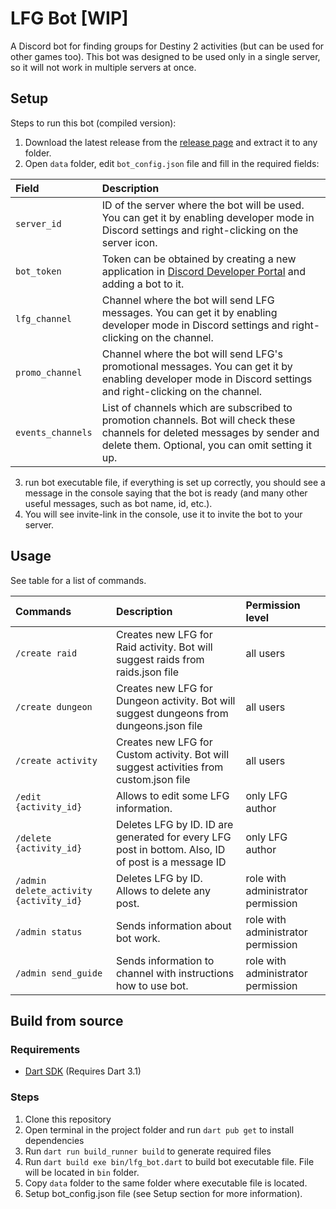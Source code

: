 # LFG Bot [WIP]

A Discord bot for finding groups for Destiny 2 activities (but can be used for other games too).
This bot was designed to be used only in a single server, so it will not work in multiple servers at once.

## Setup

Steps to run this bot (compiled version):

1. Download the latest release from the [release page]() and extract it to any folder.
2. Open `data` folder, edit `bot_config.json` file and fill in the required fields:

| Field             | Description                                                                                                                                                                      |
|:------------------|:---------------------------------------------------------------------------------------------------------------------------------------------------------------------------------|
| `server_id`       | ID of the server where the bot will be used. You can get it by enabling developer mode in Discord settings and right-clicking on the server icon.                                |
| `bot_token`       | Token can be obtained by creating a new application in [Discord Developer Portal](https://discord.com/developers/applications) and adding a bot to it.                           |
| `lfg_channel`     | Channel where the bot will send LFG messages. You can get it by enabling developer mode in Discord settings and right-clicking on the channel.                                   |
| `promo_channel`   | Channel where the bot will send LFG's promotional messages. You can get it by enabling developer mode in Discord settings and right-clicking on the channel.                     |
| `events_channels` | List of channels which are subscribed to promotion channels. Bot will check these channels for deleted messages by sender and delete them. Optional, you can omit setting it up. |

3. run bot executable file, if everything is set up correctly, you should see a message in the console saying
   that the bot is ready (and many other useful messages, such as bot name, id, etc.).
4. You will see invite-link in the console, use it to invite the bot to your server.

## Usage

See table for a list of commands.

| Commands                               | Description                                                                                        | Permission level                   |
|:---------------------------------------|:---------------------------------------------------------------------------------------------------|:-----------------------------------|
| `/create raid`                         | Creates new LFG for Raid activity. Bot will suggest raids from raids.json file                     | all users                          |
| `/create dungeon`                      | Creates new LFG for Dungeon activity. Bot will suggest dungeons from dungeons.json file            | all users                          |
| `/create activity`                     | Creates new LFG for Custom activity. Bot will suggest activities from custom.json file             | all users                          |
| `/edit {activity_id}`                  | Allows to edit some LFG information.                                                               | only LFG author                    |
| `/delete {activity_id}`                | Deletes LFG by ID. ID are generated for every LFG post in bottom. Also, ID of post is a message ID | only LFG author                    |
| `/admin delete_activity {activity_id}` | Deletes LFG by ID. Allows to delete any post.                                                      | role with administrator permission |
| `/admin status`                        | Sends information about bot work.                                                                  | role with administrator permission |
| `/admin send_guide`                    | Sends information to channel with instructions how to use bot.                                     | role with administrator permission |


## Build from source
### Requirements
- [Dart SDK](https://dart.dev/get-dart) (Requires Dart 3.1)

### Steps
1. Clone this repository
2. Open terminal in the project folder and run `dart pub get` to install dependencies
3. Run `dart run build_runner build` to generate required files
4. Run `dart build exe bin/lfg_bot.dart` to build bot executable file. File will be located in `bin` folder.
5. Copy `data` folder to the same folder where executable file is located.
6. Setup bot_config.json file (see Setup section for more information).



